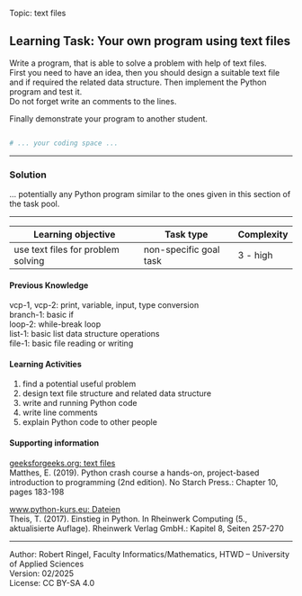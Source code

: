 Topic: text files

## Learning Task: Your own program using text files

Write a program, that is able to solve a problem with help of text files.  
First you need to have an idea, then you should design a suitable text file and if required the related data structure.
Then implement the Python program and test it.  
Do not forget write an comments to the lines.

Finally demonstrate your program to another student.

``` python

# ... your coding space ...


```

---------------------------------------

### Solution

... potentially any Python program similar to the ones given in this section of the task pool.

---------------------------------------

| **Learning objective**                         | **Task type**   | **Complexity** |
| ---------------------------------------------- | --------------- | -------------- |
| use text files for problem solving             | non-specific goal task | 3 - high       |

#### Previous Knowledge

vcp-1, vcp-2: print, variable, input, type conversion  
branch-1: basic if  
loop-2: while-break loop  
list-1: basic list data structure operations  
file-1: basic file reading or writing  
  
#### Learning Activities

1) find a potential useful problem
2) design text file structure and related data structure
3) write and running Python code
4) write line comments
5) explain Python code to other people

#### Supporting information

[geeksforgeeks.org: text files](https://www.geeksforgeeks.org/reading-writing-text-files-python/)  
Matthes, E. (2019). Python crash course a hands-on, project-based introduction to programming (2nd edition). No Starch Press.: Chapter 10, pages 183-198  

[www.python-kurs.eu: Dateien](https://www.python-kurs.eu/python3_dateien.php)  
Theis, T. (2017). Einstieg in Python. In Rheinwerk Computing (5., aktualisierte Auflage). Rheinwerk Verlag GmbH.: Kapitel 8, Seiten 257-270

---------------------------------------
Author: Robert Ringel, Faculty Informatics/Mathematics, HTWD – University of Applied Sciences  
Version: 02/2025  
License: CC BY-SA 4.0